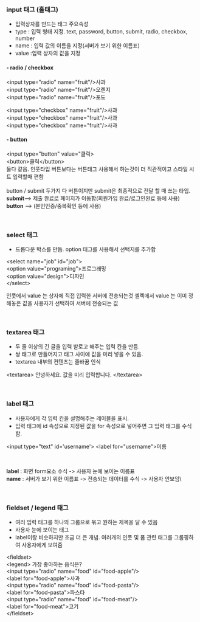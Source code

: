 ### input 태그 (홀태그)
- 입력상자를 만드는 태그
주요속성
- type : 입력 형태 지정. text, password, button, submit, radio, checkbox, number
- name : 입력 값의 이름을 지정(서버가 보기 위한 이름표)
- value :입력 상자의 값을 지정
#### - radio / checkbox

\<input type="radio" name="fruit"/>사과<br/>
\<input type="radio" name="fruit"/>오렌지<br/>
\<input type="radio" name="fruit"/>포도<br/>

\<input type="checkbox" name="fruit"/>사과<br/>
\<input type="checkbox" name="fruit"/>사과<br/>
\<input type="checkbox" name="fruit"/>사과<br/>

#### - button

\<input type="button" value="클릭><br/>
\<button>클릭\</button><br/>
둘다 같음. 인풋타입 버튼보다는 버튼태그 사용해서 하는것이 더 직관적이고 스타일 시트 입력할때 편함<br/>
<br/>
button / submit 두가지 다 버튼이지만 submit은 최종적으로 전달 할 때 쓰는 타입.<br/>
<b>submit</b>--> 제출 완료로 페이지가 이동함(회원가입 완료/로그인완료 등에 사용)<br/>
<b>button</b> --> (본인인증/중복확인 등에 사용)

<br/>

### select 태그
- 드롭다운 박스를 만듬. option 태그를 사용해서 선택지를 추가함<br/>

\<select name="job" id="job"><br/>
\<option value="programing">프로그래밍</option><br/>
\<option value="design">디자인</option><br/>
\</select><br/>

인풋에서 value 는 상자에 직접 입력한 서버에 전송되는것
셀렉에서 value 는 이미 정해놓은 값을 사용자가 선택하여 서버에 전송되는 값

<br/>

### textarea 태그
- 두 줄 이상의 긴 글을 입력 받로고 해주는 입력 칸을 만듬.
- 쌍 태그로 만들어지고 태그 사이에 값을 미리 넣을 수 있음.
- textarea 내부의 컨텐츠는 줄바꿈 인식

\<textarea>
  안녕하세요.
  값을 미리 입력합니다.
\</textarea>
  
<br/>  

### label 태그
- 사용자에게 각 입력 칸을 설명해주는 레이블을 표시.
- 입력 태그에 id 속성으로 지정된 값을 for 속성으로 넣어주면 그 입력 태그를 수식함.

\<input type="text" id='username'>
\<label for="username">이름<label>

<br/>

<b>label</b> : 화면 form요소 수식 -> 사용자 눈에 보이는 이름표 <br/>
<b>name</b> : 서버가 보기 위한 이름표 -> 전송되는 데이터를 수식 -> 사용자 안보임\

  
  <br/>

### fieldset / legend 태그
- 여러 입력 태그를 하나의 그룹으로 묶고 원하는 제목을 달 수 있음
- 사용자 눈에 보이는 태그
- label이랑 비슷하지만 조금 더 큰 개념. 여러개의 인풋 및 폼 관련 태그를 그룹핑하여 사용자에게 보여줌

\<fieldset><br/>
  \<legend> 가장 좋아하는 음식은? </legend><br/>
  \<input type="radio" name="food" id="food-apple"/><br/>
  \<label for="food-apple">사과</label><br/>
  \<input type="radio" name="food" id="food-pasta"/><br/>
  \<label for="food-pasta">파스타</label><br/>
  \<input type="radio" name="food" id="food-meat"/><br/>
  \<label for="food-meat">고기</label><br/>
\</fieldset>
